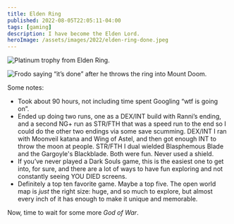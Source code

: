 ```yaml
---
title: Elden Ring
published: 2022-08-05T22:05:11-04:00
tags: [gaming]
description: I have become the Elden Lord.
heroImage: /assets/images/2022/elden-ring-done.jpeg
---
```


![Platinum trophy from Elden Ring.](/assets/images/2022/elden-ring-done.jpeg)

![Frodo saying “it’s done” after he throws the ring into Mount Doom.](/assets/gifs/its-done.gif)

Some notes:
- Took about 90 hours, not including time spent Googling “wtf is going on”.
- Ended up doing two runs, one as a DEX/INT build with Ranni’s ending, and a second NG+ run as STR/FTH that was a speed run to the end so I could do the other two endings via some save scumming. DEX/INT I ran with Moonveil katana and Wing of Astel, and then got enough INT to throw the moon at people. STR/FTH I dual wielded Blasphemous Blade and the Gargoyle's Blackblade. Both were fun. Never used a shield.
- If you’ve never played a Dark Souls game, this is the easiest one to get into, for sure, and there are a lot of ways to have fun exploring and not constantly seeing YOU DIED screens.
- Definitely a top ten favorite game. Maybe a top five. The open world map is _just_ the right size: huge, and so much to explore, but almost every inch of it has enough to make it unique and memorable.

Now, time to wait for some more _God of War_.